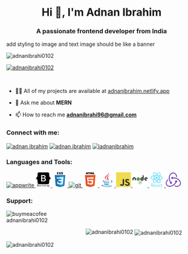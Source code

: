  
<h1 align="center">Hi 👋, I'm Adnan Ibrahim</h1>
<h3 align="center">A passionate frontend developer from India</h3> add styling to image and text image should be like a banner 

<p align="left"> <img src="https://komarev.com/ghpvc/?username=adnanibrahi0102&label=Profile%20views&color=0e75b6&style=flat" alt="adnanibrahi0102" /> </p>

<p align="left"> <a href="https://github.com/ryo-ma/github-profile-trophy"><img src="https://github-profile-trophy.vercel.app/?username=adnanibrahi0102" alt="adnanibrahi0102" /></a> </p>

<p align="left"> <a href="https://twitter.com/" target="blank"><img src="https://img.shields.io/twitter/follow/?logo=twitter&style=for-the-badge" alt="" /></a> </p>

- 👨‍💻 All of my projects are available at [adnanibrahim.netlify.app](adnanibrahim.netlify.app)

- 💬 Ask me about **MERN**

- 📫 How to reach me **adnanibrahi96@gmail.com**

<h3 align="left">Connect with me:</h3>
<p align="left">
<a href="https://linkedin.com/in/adnan ibrahim" target="blank"><img align="center" src="https://raw.githubusercontent.com/rahuldkjain/github-profile-readme-generator/master/src/images/icons/Social/linked-in-alt.svg" alt="adnan ibrahim" height="30" width="40" /></a>
<a href="https://fb.com/adnan ibrahim" target="blank"><img align="center" src="https://raw.githubusercontent.com/rahuldkjain/github-profile-readme-generator/master/src/images/icons/Social/facebook.svg" alt="adnan ibrahim" height="30" width="40" /></a>
<a href="https://instagram.com/iadnanibrahim" target="blank"><img align="center" src="https://raw.githubusercontent.com/rahuldkjain/github-profile-readme-generator/master/src/images/icons/Social/instagram.svg" alt="iadnanibrahim" height="30" width="40" /></a>
</p>

<h3 align="left">Languages and Tools:</h3>
<p align="left"> <a href="https://appwrite.io" target="_blank" rel="noreferrer"> <img src="https://www.vectorlogo.zone/logos/appwriteio/appwriteio-icon.svg" alt="appwrite" width="40" height="40"/> </a> <a href="https://getbootstrap.com" target="_blank" rel="noreferrer"> <img src="https://raw.githubusercontent.com/devicons/devicon/master/icons/bootstrap/bootstrap-plain-wordmark.svg" alt="bootstrap" width="40" height="40"/> </a> <a href="https://www.w3schools.com/css/" target="_blank" rel="noreferrer"> <img src="https://raw.githubusercontent.com/devicons/devicon/master/icons/css3/css3-original-wordmark.svg" alt="css3" width="40" height="40"/> </a> <a href="https://git-scm.com/" target="_blank" rel="noreferrer"> <img src="https://www.vectorlogo.zone/logos/git-scm/git-scm-icon.svg" alt="git" width="40" height="40"/> </a> <a href="https://www.w3.org/html/" target="_blank" rel="noreferrer"> <img src="https://raw.githubusercontent.com/devicons/devicon/master/icons/html5/html5-original-wordmark.svg" alt="html5" width="40" height="40"/> </a> <a href="https://www.java.com" target="_blank" rel="noreferrer"> <img src="https://raw.githubusercontent.com/devicons/devicon/master/icons/java/java-original.svg" alt="java" width="40" height="40"/> </a> <a href="https://developer.mozilla.org/en-US/docs/Web/JavaScript" target="_blank" rel="noreferrer"> <img src="https://raw.githubusercontent.com/devicons/devicon/master/icons/javascript/javascript-original.svg" alt="javascript" width="40" height="40"/> </a> <a href="https://nodejs.org" target="_blank" rel="noreferrer"> <img src="https://raw.githubusercontent.com/devicons/devicon/master/icons/nodejs/nodejs-original-wordmark.svg" alt="nodejs" width="40" height="40"/> </a> <a href="https://reactjs.org/" target="_blank" rel="noreferrer"> <img src="https://raw.githubusercontent.com/devicons/devicon/master/icons/react/react-original-wordmark.svg" alt="react" width="40" height="40"/> </a> <a href="https://redux.js.org" target="_blank" rel="noreferrer"> <img src="https://raw.githubusercontent.com/devicons/devicon/master/icons/redux/redux-original.svg" alt="redux" width="40" height="40"/> </a> </p>

<h3 align="left">Support:</h3>
<p><a href="https://www.buymeacoffee.com/buymeacofee adnanibrahi0102"> <img align="left" src="https://cdn.buymeacoffee.com/buttons/v2/default-yellow.png" height="50" width="210" alt="buymeacofee adnanibrahi0102" /></a></p><br><br>

<p><img align="left" src="https://github-readme-stats.vercel.app/api/top-langs?username=adnanibrahi0102&show_icons=true&locale=en&layout=compact" alt="adnanibrahi0102" /></p>

<p>&nbsp;<img align="center" src="https://github-readme-stats.vercel.app/api?username=adnanibrahi0102&show_icons=true&locale=en" alt="adnanibrahi0102" /></p>

<p><img align="center" src="https://github-readme-streak-stats.herokuapp.com/?user=adnanibrahi0102&" alt="adnanibrahi0102" /></p>
